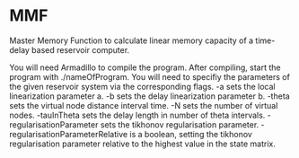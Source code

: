 # MMF
Master Memory Function to calculate linear memory capacity of a time-delay based reservoir computer.


You will need Armadillo to compile the program.
After compiling, start the program with ./nameOfProgram.
You will need to specifiy the parameters of the given reservoir system via the corresponding flags.
  -a sets the local linearization parameter a.
  -b sets the delay linearization parameter b.
  -theta sets the virtual node distance interval time.
  -N sets the number of virtual nodes.
  -tauInTheta sets the delay length in number of theta intervals.
  -regularisationParameter sets the tikhonov regularisation parameter.
  -regularisationParameterRelative is a boolean, setting the tikhonov regularisation parameter relative to the highest value in the state matrix.
